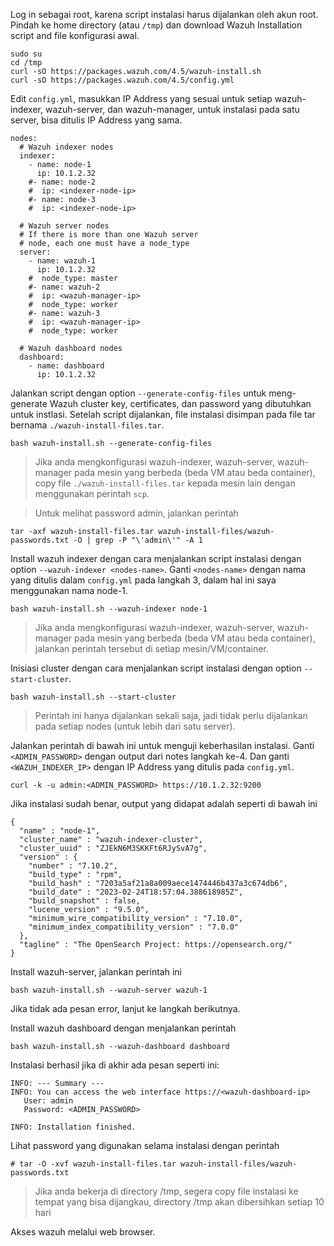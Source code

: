 Log in sebagai root, karena script instalasi harus dijalankan oleh akun root. Pindah ke home directory (atau `/tmp`) dan download Wazuh Installation script and file konfigurasi awal.
```
sudo su
cd /tmp
curl -sO https://packages.wazuh.com/4.5/wazuh-install.sh
curl -sO https://packages.wazuh.com/4.5/config.yml
```
Edit `config.yml`, masukkan IP Address yang sesuai untuk setiap wazuh-indexer, wazuh-server, dan wazuh-manager, untuk instalasi pada satu server, bisa ditulis IP Address yang sama.
```
nodes:
  # Wazuh indexer nodes
  indexer:
    - name: node-1
      ip: 10.1.2.32
    #- name: node-2
    #  ip: <indexer-node-ip>
    #- name: node-3
    #  ip: <indexer-node-ip>

  # Wazuh server nodes
  # If there is more than one Wazuh server
  # node, each one must have a node_type
  server:
    - name: wazuh-1
      ip: 10.1.2.32
    #  node_type: master
    #- name: wazuh-2
    #  ip: <wazuh-manager-ip>
    #  node_type: worker
    #- name: wazuh-3
    #  ip: <wazuh-manager-ip>
    #  node_type: worker

  # Wazuh dashboard nodes
  dashboard:
    - name: dashboard
      ip: 10.1.2.32
```

Jalankan script dengan option `--generate-config-files` untuk meng-generate Wazuh cluster key, certificates, dan password yang dibutuhkan untuk instlasi. Setelah script dijalankan, file instalasi disimpan pada file tar bernama `./wazuh-install-files.tar`.

```
bash wazuh-install.sh --generate-config-files
```

> Jika anda mengkonfigurasi wazuh-indexer, wazuh-server, wazuh-manager pada mesin yang berbeda (beda VM atau beda container), copy file `./wazuh-install-files.tar` kepada mesin lain dengan menggunakan perintah `scp`.

> Untuk melihat password admin, jalankan perintah

```
tar -axf wazuh-install-files.tar wazuh-install-files/wazuh-passwords.txt -O | grep -P "\'admin\'" -A 1
```

Install wazuh indexer dengan cara menjalankan script instalasi dengan option `--wazuh-indexer <nodes-name>`. Ganti `<nodes-name>` dengan nama yang ditulis dalam `config.yml` pada langkah 3, dalam hal ini saya menggunakan nama node-1.

```
bash wazuh-install.sh --wazuh-indexer node-1
```

> Jika anda mengkonfigurasi wazuh-indexer, wazuh-server, wazuh-manager pada mesin yang berbeda (beda VM atau beda container), jalankan perintah tersebut di setiap mesin/VM/container.

Inisiasi cluster dengan cara menjalankan script instalasi dengan option `--start-cluster`.

```
bash wazuh-install.sh --start-cluster
```

> Perintah ini hanya dijalankan sekali saja, jadi tidak perlu dijalankan pada setiap nodes (untuk lebih dari satu server).

Jalankan perintah di bawah ini untuk menguji keberhasilan instalasi. Ganti `<ADMIN_PASSWORD>` dengan output dari notes langkah ke-4. Dan ganti `<WAZUH_INDEXER_IP>` dengan IP Address yang ditulis pada `config.yml`.

```
curl -k -u admin:<ADMIN_PASSWORD> https://10.1.2.32:9200
```

Jika instalasi sudah benar, output yang didapat adalah seperti di bawah ini

```
{
  "name" : "node-1",
  "cluster_name" : "wazuh-indexer-cluster",
  "cluster_uuid" : "ZJEkN6M3SKKFt6RJySvA7g",
  "version" : {
    "number" : "7.10.2",
    "build_type" : "rpm",
    "build_hash" : "7203a5af21a8a009aece1474446b437a3c674db6",
    "build_date" : "2023-02-24T18:57:04.388618985Z",
    "build_snapshot" : false,
    "lucene_version" : "9.5.0",
    "minimum_wire_compatibility_version" : "7.10.0",
    "minimum_index_compatibility_version" : "7.0.0"
  },
  "tagline" : "The OpenSearch Project: https://opensearch.org/"
}
```

Install wazuh-server, jalankan perintah ini

```
bash wazuh-install.sh --wazuh-server wazuh-1
```

Jika tidak ada pesan error, lanjut ke langkah berikutnya.

Install wazuh dashboard dengan menjalankan perintah

```
bash wazuh-install.sh --wazuh-dashboard dashboard
```

Instalasi berhasil jika di akhir ada pesan seperti ini:

```
INFO: --- Summary ---
INFO: You can access the web interface https://<wazuh-dashboard-ip>
   User: admin
   Password: <ADMIN_PASSWORD>

INFO: Installation finished.
```

Lihat password yang digunakan selama instalasi dengan perintah

```
# tar -O -xvf wazuh-install-files.tar wazuh-install-files/wazuh-passwords.txt
```

> Jika anda bekerja di directory /tmp, segera copy file instalasi ke tempat yang bisa dijangkau, directory /tmp akan dibersihkan setiap 10 hari

Akses wazuh melalui web browser.
